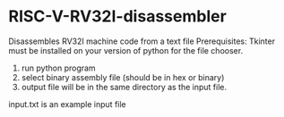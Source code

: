 # RISC-V-RV32I-disassembler
Disassembles RV32I machine code from a text file
Prerequisites:
Tkinter must be installed on your version of python for the file chooser.

1. run python program
2. select binary assembly file (should be in hex or binary)
3. output file will be in the same directory as the input file.

input.txt is an example input file
